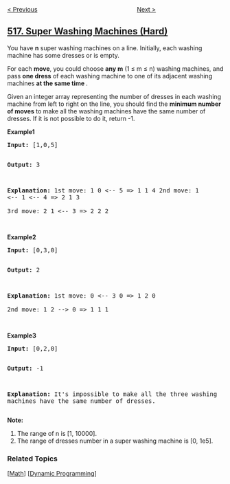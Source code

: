 <!--|This file generated by command(leetcode description); DO NOT EDIT.    |-->
<!--+----------------------------------------------------------------------+-->
<!--|@author    openset <openset.wang@gmail.com>                           |-->
<!--|@link      https://github.com/openset                                 |-->
<!--|@home      https://github.com/openset/leetcode                        |-->
<!--+----------------------------------------------------------------------+-->

[< Previous](https://github.com/openset/leetcode/tree/master/problems/longest-palindromic-subsequence "Longest Palindromic Subsequence")
　　　　　　　　　　　　　　　　
[Next >](https://github.com/openset/leetcode/tree/master/problems/coin-change-2 "Coin Change 2")

## [517. Super Washing Machines (Hard)](https://leetcode.com/problems/super-washing-machines "超级洗衣机")

<p>You have <b>n</b> super washing machines on a line. Initially, each washing machine has some dresses or is empty. 
</p>

<p>For each <b>move</b>, you could choose <b>any m</b> (1 &le; m &le; n) washing machines, and pass <b>one dress</b> of each washing machine to one of its adjacent washing machines <b> at the same time </b>.  </p>

<p>Given an integer array representing the number of dresses in each washing machine from left to right on the line, you should find the <b>minimum number of moves</b> to make all the washing machines have the same number of dresses. If it is not possible to do it, return -1.</p>

<p><b>Example1</b>
<pre>
<b>Input:</b> [1,0,5]

<b>Output:</b> 3

<b>Explanation:</b> 
1st move:    1     0 <-- 5    =>    1     1     4
2nd move:    1 <-- 1 <-- 4    =>    2     1     3    
3rd move:    2     1 <-- 3    =>    2     2     2   
</pre>

<p><b>Example2</b>
<pre>
<b>Input:</b> [0,3,0]

<b>Output:</b> 2

<b>Explanation:</b> 
1st move:    0 <-- 3     0    =>    1     2     0    
2nd move:    1     2 --> 0    =>    1     1     1     
</pre>

<p><b>Example3</b>
<pre>
<b>Input:</b> [0,2,0]

<b>Output:</b> -1

<b>Explanation:</b> 
It's impossible to make all the three washing machines have the same number of dresses. 
</pre>

</p>

<p><b>Note:</b><br>
<ol>
<li>The range of n is [1, 10000].</li>
<li>The range of dresses number in a super washing machine is [0, 1e5].</li>
</ol>
</p>

### Related Topics
  [[Math](https://github.com/openset/leetcode/tree/master/tag/math/README.md)]
  [[Dynamic Programming](https://github.com/openset/leetcode/tree/master/tag/dynamic-programming/README.md)]

